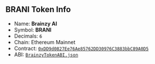 ## BRANI Token Info

- Name: **Brainzy AI**
- Symbol: **BRANI**
- Decimals: `6`
- Chain: Ethereum Mainnet
- Contract: [`0xDD9d0827Ee76Ae85762DD30976C3883bbC89A0D5`](https://etherscan.io/address/0xDD9d0827Ee76Ae85762DD30976C3883bbC89A0D5)
- ABI: [`BrainzyTokenABI.json`](src/abi/BrainzyTokenABI.json)
